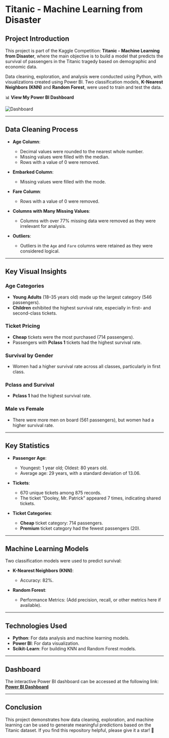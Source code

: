 # Titanic - Machine Learning from Disaster  

## Project Introduction  
This project is part of the Kaggle Competition: **Titanic - Machine Learning from Disaster**, where the main objective is to build a model that predicts the survival of passengers in the Titanic tragedy based on demographic and economic data.  

Data cleaning, exploration, and analysis were conducted using Python, with visualizations created using Power BI. Two classification models, **K-Nearest Neighbors (KNN)** and **Random Forest**, were used to train and test the data.  

📊 **View My Power BI Dashboard**  

![Dashboard](https://app.powerbi.com/view?r=eyJrIjoiMTQ2Y2Q0YjMtOWJlMy00OTAwLThjNmItZWQyYzg0MGFmZTJlIiwidCI6ImJmZGJiMGQ5LWRhM2EtNDg2NS1iZTg1LTA2OWNkOTg4ZDY4NiIsImMiOjEwfQ%3D%3D)  

---

## Data Cleaning Process  

- **Age Column**:  
  - Decimal values were rounded to the nearest whole number.  
  - Missing values were filled with the median.  
  - Rows with a value of 0 were removed.  

- **Embarked Column**:  
  - Missing values were filled with the mode.  

- **Fare Column**:  
  - Rows with a value of 0 were removed.  

- **Columns with Many Missing Values**:  
  - Columns with over 77% missing data were removed as they were irrelevant for analysis.  

- **Outliers**:  
  - Outliers in the `Age` and `Fare` columns were retained as they were considered logical.  

---

## Key Visual Insights  

### **Age Categories**  
- **Young Adults** (18–35 years old) made up the largest category (546 passengers).  
- **Children** exhibited the highest survival rate, especially in first- and second-class tickets.  

### **Ticket Pricing**  
- **Cheap** tickets were the most purchased (714 passengers).  
- Passengers with **Pclass 1** tickets had the highest survival rate.  

### **Survival by Gender**  
- Women had a higher survival rate across all classes, particularly in first class.  

### **Pclass and Survival**  
- **Pclass 1** had the highest survival rate.  

### **Male vs Female**  
- There were more men on board (561 passengers), but women had a higher survival rate.  

---

## Key Statistics  

- **Passenger Age**:  
  - Youngest: 1 year old; Oldest: 80 years old.  
  - Average age: 29 years, with a standard deviation of 13.06.  

- **Tickets**:  
  - 670 unique tickets among 875 records.  
  - The ticket "Dooley, Mr. Patrick" appeared 7 times, indicating shared tickets.  

- **Ticket Categories**:  
  - **Cheap** ticket category: 714 passengers.  
  - **Premium** ticket category had the fewest passengers (20).  

---

## Machine Learning Models  

Two classification models were used to predict survival:  

- **K-Nearest Neighbors (KNN)**:  
  - Accuracy: 82%.  

- **Random Forest**:  
  - Performance Metrics: (Add precision, recall, or other metrics here if available).  

---

## Technologies Used  

- **Python**: For data analysis and machine learning models.  
- **Power BI**: For data visualization.  
- **Scikit-Learn**: For building KNN and Random Forest models.  

---

## Dashboard  

The interactive Power BI dashboard can be accessed at the following link:  
**[Power BI Dashboard](https://app.powerbi.com/view?r=eyJrIjoiMTQ2Y2Q0YjMtOWJlMy00OTAwLThjNmItZWQyYzg0MGFmZTJlIiwidCI6ImJmZGJiMGQ5LWRhM2EtNDg2NS1iZTg1LTA2OWNkOTg4ZDY4NiIsImMiOjEwfQ%3D%3D)**  

---

## Conclusion  

This project demonstrates how data cleaning, exploration, and machine learning can be used to generate meaningful predictions based on the Titanic dataset. If you find this repository helpful, please give it a star! 🌟  
